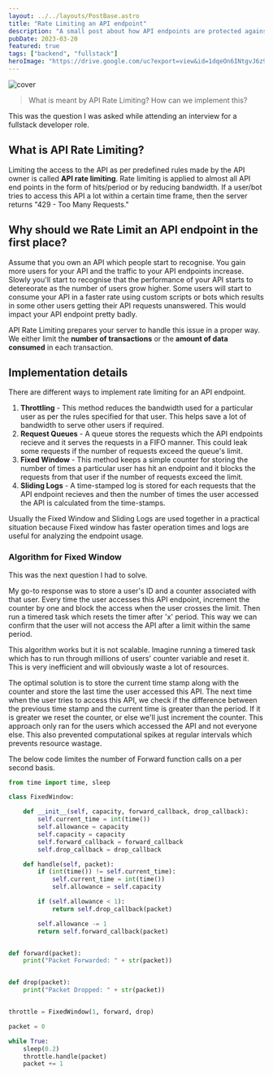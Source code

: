 ```yaml
---
layout: ../../layouts/PostBase.astro
title: "Rate Limiting an API endpoint"
description: "A small post about how API endpoints are protected against huge traffic."
pubDate: 2023-03-20
featured: true
tags: ["backend", "fullstack"]
heroImage: "https://drive.google.com/uc?export=view&id=1dqeOn6INtgvJ6z9_yHXn4zM7vrqIV5RT"
---
```

![cover](https://drive.google.com/uc?export=view&id=1dqeOn6INtgvJ6z9_yHXn4zM7vrqIV5RT)

> What is meant by API Rate Limiting? How can we implement this?

This was the question I was asked while attending an interview for a fullstack 
developer role.

## What is API Rate Limiting?

Limiting the access to the API as per predefined rules made by the API owner is 
called **API rate limiting**. Rate limiting is applied to almost all API end points
in the form of hits/period or by reducing bandwidth. If a user/bot tries to access 
this API a lot within a certain time frame, then the server returns 
"429 - Too Many Requests."

## Why should we Rate Limit an API endpoint in the first place?

Assume that you own an API which people start to recognise. You gain more users 
for your API and the traffic to your API endpoints increase. Slowly you'll start 
to recognise that the performance of your API starts to detereorate as the number 
of users grow higher. Some users will start to consume your API in a faster rate 
using custom scripts or bots which results in some other users getting their API 
requests unanswered. This would impact your API endpoint pretty badly. 

API Rate Limiting prepares your server to handle this issue in a proper way. We 
either limit the **number of transactions** or the **amount of data consumed** in each 
transaction.

## Implementation details
There are different ways to implement rate limiting for an API endpoint.

1. **Throttling** - This method reduces the bandwidth used for a particular user as 
per the rules specified for that user. This helps save a lot of bandwidth to serve 
other users if required.
2. **Request Queues** - A queue stores the requests which the API endpoints recieve
and it serves the requests in a FIFO manner. This could leak some requests if the 
number of requests exceed the queue's limit.
3. **Fixed Window** - This method keeps a simple counter for storing the number of 
times a particular user has hit an endpoint and it blocks the requests from that user 
if the number of requests exceed the limit.
4. **Sliding Logs** - A time-stamped log is stored for each requests that the API 
endpoint recieves and then the number of times the user accessed the API is calculated 
from the time-stamps.

Usually the Fixed Window and Sliding Logs are used together in a practical situation 
because Fixed window has faster operation times and logs are useful for analyzing 
the endpoint usage.

### Algorithm for Fixed Window

This was the next question I had to solve. 

My go-to response was to store a user's ID and a counter associated with that user.
Every time the user accesses this API endpoint, increment the counter by one and 
block the access when the user crosses the limit. Then run a timered task which 
resets the timer after 'x' period. This way we can confirm that the user will not 
access the API after a limit within the same period.

This algorithm works but it is not scalable. Imagine running a timered task which 
has to run through millions of users' counter variable and reset it. This is very 
inefficient and will obviously waste a lot of resources.

The optimal solution is to store the current time stamp along with the counter and 
store the last time the user accessed this API. The next time when the user tries 
to access this API, we check if the difference between the previous time stamp and 
the current time is greater than the period. If it is greater we reset the counter,
or else we'll just increment the counter. This approach only ran for the users which 
accessed the API and not everyone else. This also prevented computational spikes at 
regular intervals which prevents resource wastage.

The below code limites the number of Forward function calls on a per second basis.

```python
from time import time, sleep

class FixedWindow:

    def __init__(self, capacity, forward_callback, drop_callback):
        self.current_time = int(time())
        self.allowance = capacity
        self.capacity = capacity
        self.forward_callback = forward_callback
        self.drop_callback = drop_callback

    def handle(self, packet):
        if (int(time()) != self.current_time):
            self.current_time = int(time())
            self.allowance = self.capacity

        if (self.allowance < 1):
            return self.drop_callback(packet)

        self.allowance -= 1
        return self.forward_callback(packet)


def forward(packet):
    print("Packet Forwarded: " + str(packet))


def drop(packet):
    print("Packet Dropped: " + str(packet))


throttle = FixedWindow(1, forward, drop)

packet = 0

while True:
    sleep(0.2)
    throttle.handle(packet)
    packet += 1
```
